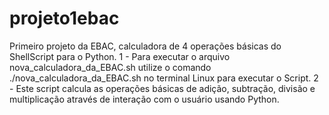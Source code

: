 # projeto1ebac
Primeiro projeto da EBAC, calculadora de 4 operações básicas do ShellScript para o Python.
1 - Para executar o arquivo nova_calculadora_da_EBAC.sh utilize o comando ./nova_calculadora_da_EBAC.sh no terminal Linux para executar o Script.
2 - Este script calcula as operações básicas de adição, subtração, divisão e multiplicação através de interação com o usuário usando Python. 
